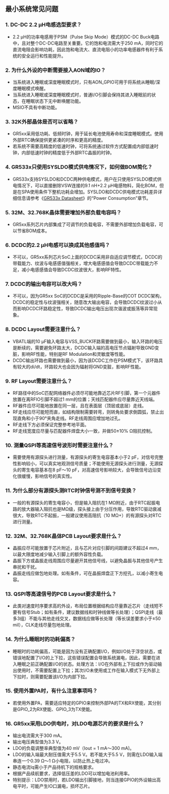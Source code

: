 ## 最小系统常见问题



### 1. DC-DC 2.2 μH电感选型要求？
   * 2.2 µH的功率电感用于PSM（Pulse Skip Mode）模式的DC-DC Buck电路中，且对整个DC-DC电路至关重要。它的饱和电流需大于250 mA，同时它的直流电阻会影响功耗，因此饱和电流大、直流电阻小的功率电感器件有利于系统的安全运行和性能提升。



### 2. 为什么外设的中断需要接入AON域的IO？

   * 当系统进入睡眠或深度睡眠模式时，只有AON_GPIO可用于将系统从睡眠/深度睡眠模式唤醒。 
   * 当系统进入睡眠或深度睡眠模式时，普通I/O引脚会保持其进入睡眠前的状态，在睡眠状态下无中断唤醒功能。
   * MSIO不具有中断功能。



### 3. 32K外部晶体是否可以省略？

   * GR5xx采用低功耗、低频时钟，用于延长电池使用寿命和深度睡眠模式。使用外部RTC确保提供更紧凑的时序和更高的精度。
   * 若系统不需要高精度的低速时钟，可将系统通过软件方式配置成内部低速时钟，内部低速时钟的精度低于外部RTC晶振的时钟。



### 4. GR533x只使用SYSLDO模式供电情况下，如何做BOM简化？

   * GR533x支持SYSLDO和DCDC两种供电模式，用户在只使用SYSLDO模式供电情况下，可以直接删除VSW连接的9.1 nH+2.2 μH电感物料，简化BOM，但是在SPA使用条件下整机功耗会增加。SYSLDO和DCDC供电模式功耗差异详细信息请参考《[GR533x Datasheet](https://docs.goodix.com/zh/online/datasheet_bl_d/V1.1)》的“Power Consumption”章节。



### 5. 32M、32.768K晶体需要增加外部负载电容吗？

   - GR5xx系列芯片内部集成了可调节的负载电容，不需要外部增加负载电容，可以节省BOM成本。



### 6. DCDC的2.2 μH电感可以换成其他感值吗？

   - 不可以，GR5xx系列芯片SoC上面的DCDC采用非自适应调节模式，DCDC的带载能力、纹波与电感感值强相关，增大电感感值会导致DCDC带载能力不足，减小电感感值会导致DCDC纹波很大，影响RF特性。



### 7. DCDC的输出电容可以改大吗？

   - 不可以，因为GR5xx SoC的DCDC是采用的Ripple-Base的COT DCDC架构，DCDC的稳定性与纹波强相关，随意改大输出电容，会导致DCDC纹波过小从而影响DCDC环路稳定性，导致DCDC输出电压出现次谐波或振荡等异常现象。



### 8. DCDC Layout需要注意什么？

   - VBATL端的10 μF输入电容与VSS_BUCK环路需要做到最小，输入环路的电压是断续的，需要避免环路太大，DCDC输入端的高电压节点辐射导致GND变脏，影响RF性能，特别是RF Modulation和灵敏度等性能。
   - DCDC输出环路也需要做到最小，因为该DCDC工作在PSM模式下，该环路具有较大的di/dt，环路较大也会因为辐射将GND变脏，影响RF性能。



### 9. RF Layout需要注意什么？

   - RF路径中的SoC匹配网络器件必须尽可能地靠近芯片RF引脚，第一个元器件放置在离RFIO引脚不超过1 mm的位置；天线匹配器件应尽量靠近天线端。
   - RF器件应尽可能地放置在同一层，且在表面层（顶层或底层）走线。
   - RF走线应尽可能短而直，如结构限制需要转弯，则转角处要求倒圆弧，禁止出现直角和小于90°夹角走线。RF走线周围应增加地过孔。
   - RF走线下方必须保证完整参考地平面。
   - RF走线宽度应尽量与匹配器件焊盘大小一致，并做50±10% Ω阻抗控制。



### 10. 测量QSPI等高速信号波形时需要注意什么？

-   需要使用有源探头进行测量，有源探头的寄生电容基本小于2 pF，对信号完整性影响较小，可以真实地观测信号质量；不能使用无源探头进行测量，无源探头的寄生电容基本在8 pF～10 pF，对高速信号影响较大，会导致信号边沿变化很缓慢，影响信号的真实性。



### 11. 为什么部分有源探头测RTC时钟信号测不到信号变换？

-   一般的有源探头的寄生电容小，但是输入阻抗在1 MΩ附近，由于RTC起振电路的放大器输入阻抗也是MΩ级，探头接上由于分压作用，导致RTC驱动衰减很大，导致RTC不起振，一般建议使用高阻抗（10 MΩ+）的有源探头对RTC进行测量。



### 12. 32M、32.768K晶体PCB Layout要求是什么？

- 晶振应尽可能放置于芯片附近，且与芯片对应引脚的间距建议不超过4 mm，以最大限度地减少输入引脚上的额外容性负载。
- 晶振下方或晶振走线周围应尽量避开其他信号线，以避免晶振与其他信号产生串扰和干扰。
- 晶振走线应做包地处理。如有条件，可在晶振焊盘正下方挖孔，以减小寄生电容。



### 13. QSPI等高速信号的PCB Layout要求是什么？

-   此类对速度时序要求高的外设，布局位置根据结构应尽量靠近芯片（走线短不要有信号Stub；如有条件，建议数据线和时钟线做等长处理）；QSPI走线（最多3组）不能与其他走线交叉，数据线应做等长处理（等长误差要求小于±50 mil），CLK走线尽量包地处理。



### 14. 为什么睡眠时的功耗偏高？

-   睡眠时的功耗偏高，可能是因为没有正确配置I/O，例如I/O处于浮空状态，或错误地配置了I/O的上下拉，这些错误配置会导致系统漏电，因此，需要在进入睡眠之前正确配置I/O的状态。处理方法：I/O在外部有上下拉或作为驱动输出使用时，不需要配置上下拉；其次I/O未使用或工作在输入模式下无外部上下拉时，则需要配置该I/O为内部下拉。



### 15. 使用外置PA时，有什么注意事项吗？

-   若使用外置PA，需要适应特定的GPIO来控制外部PA的TX和RX使能，其分别是GPIO_2为RX使能、GPIO_3为TX使能。



### 16. GR5xx采用LDO供电时，对LDO电源芯片的要求是什么？

- 输出电流需大于300 mA。
- 输出电压典型值为3.3 V。
- LDO的负载调整率典型值为40 mV（Iout = 1 mA～300 mA)。
- LDO的输入端最大耐压值需大于5.5 V。若不能大于5.5 V，则需在LDO输入端串连一个0.39 Ω～1 Ω小电阻，以防止热上电过冲。
- 静态电流Iq需小于产品待机下的规格要求。
- 根据产品续航要求，选择低压差的LDO可以增加电池利用率。
- 特别提示：LDO禁用时，若LDO输出引脚接地，则当连接GPIO的外设输出高电平时，可能产生IO口漏电，损坏芯片。                                                                                                    






















